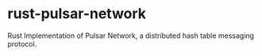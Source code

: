 # rust-pulsar-network
Rust Implementation of Pulsar Network, a distributed hash table messaging protocol.
